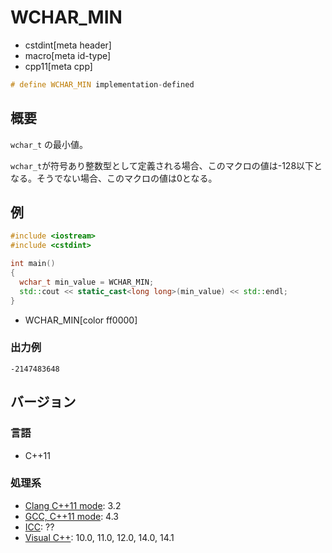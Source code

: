 # WCHAR_MIN
* cstdint[meta header]
* macro[meta id-type]
* cpp11[meta cpp]

```cpp
# define WCHAR_MIN implementation-defined
```

## 概要
`wchar_t` の最小値。

`wchar_t`が符号あり整数型として定義される場合、このマクロの値は-128以下となる。そうでない場合、このマクロの値は0となる。

## 例
```cpp
#include <iostream>
#include <cstdint>

int main()
{
  wchar_t min_value = WCHAR_MIN;
  std::cout << static_cast<long long>(min_value) << std::endl;
}
```
* WCHAR_MIN[color ff0000]

### 出力例
```
-2147483648
```


## バージョン
### 言語
- C++11

### 処理系
- [Clang C++11 mode](/implementation.md#clang): 3.2
- [GCC, C++11 mode](/implementation.md#gcc): 4.3
- [ICC](/implementation.md#icc): ??
- [Visual C++](/implementation.md#visual_cpp): 10.0, 11.0, 12.0, 14.0, 14.1


